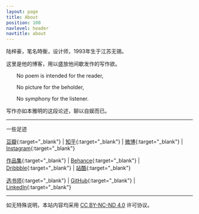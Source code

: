 ```yaml
---
layout: page
title: About
position: 100
navlevel: header
navtitle: about
---
```


陆梓豪，笔名時衡，设计师，1993年生于江苏无锡。

这里是他的博客，用以盛放他间歇发作的写作欲。

&emsp;&emsp;No poem is intended for the reader,

&emsp;&emsp;No picture for the beholder,

&emsp;&emsp;No symphony for the listener.

写作亦如本雅明的这段论述，聊以自娱而已。

---

一些足迹

[豆瓣](https://www.douban.com/people/LucienLorca/){:target="_blank"} | [知乎](https://www.zhihu.com/people/lorcha){:target="_blank"} | [微博](https://weibo.com/lucientes){:target="_blank"} | [Instagram](https://www.instagram.com/l.o.r.c.a/){:target="_blank"} 

[作品集](https://zihaolu.com){:target="_blank"} | [Behance](https://www.behance.net/zihaolu){:target="_blank"} | [Dribbble](https://dribbble.com/zihaolu){:target="_blank"} | [站酷](https://lucientes.zcool.com.cn/){:target="_blank"} 

[选书师](https://readirector.com){:target="_blank"} | [GitHub](https://github.com/ZihaoLu){:target="_blank"} | [LinkedIn](https://www.linkedin.com/in/zihaolu/){:target="_blank"}

---

如无特殊说明，本站内容均采用 [CC BY-NC-ND 4.0](https://creativecommons.org/licenses/by-nc-nd/4.0/deed.zh) 许可协议。
